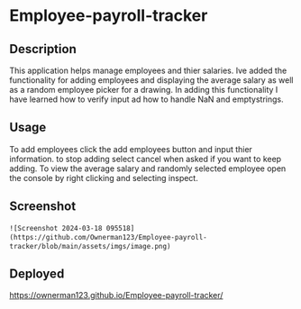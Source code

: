 # Employee-payroll-tracker


## Description
<!-- 
Provide a short description explaining the what, why, and how of your project. Use the following questions as a guide:

- What was your motivation?
- Why did you build this project? (Note: the answer is not "Because it was a homework assignment.")
- What problem does it solve?
- What did you learn? -->

This application helps manage employees and thier salaries. Ive added the functionality for adding employees and displaying the average salary as well as a random employee picker for a drawing. In adding this functionality I have learned how to verify input ad how to handle NaN and emptystrings.




## Usage


To add employees click the add employees button and input thier information. to stop adding select cancel when asked if you want to keep adding.
To view the average salary and randomly selected employee open the console by right clicking and selecting inspect.


## Screenshot
    
    ![Screenshot 2024-03-18 095518](https://github.com/Ownerman123/Employee-payroll-tracker/blob/main/assets/imgs/image.png)

    

## Deployed

https://ownerman123.github.io/Employee-payroll-tracker/


